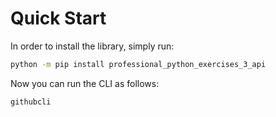 # Quick Start

In order to install the library, simply run:

```bash
python -m pip install professional_python_exercises_3_api
```

Now you can run the CLI as follows:

```bash
githubcli
```
